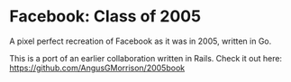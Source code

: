 # Facebook: Class of 2005
A pixel perfect recreation of Facebook as it was in 2005, written in Go.

This is a port of an earlier collaboration written in Rails. Check it out here: https://github.com/AngusGMorrison/2005book
